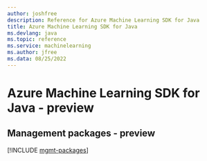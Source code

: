 ```yaml
---
author: joshfree
description: Reference for Azure Machine Learning SDK for Java
title: Azure Machine Learning SDK for Java
ms.devlang: java
ms.topic: reference
ms.service: machinelearning
ms.author: jfree
ms.data: 08/25/2022
---
```

# Azure Machine Learning SDK for Java - preview

## Management packages - preview
[!INCLUDE [mgmt-packages](machine-learning-mgmt-index.md)]